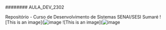 ######## AULA_DEV_2302

Repositório - Curso de Desenvolvimento de Sistemas SENAI/SESI Sumaré
![This is an image](![image](https://user-images.githubusercontent.com/125598442/220900401-e90e121d-71b4-45f8-890b-15baf2fd6b25.png)
![This is an image](![image]()
